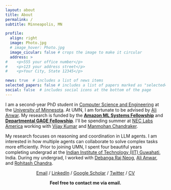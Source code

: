 ```yaml
---
layout: about
title: About
permalink: /
subtitle: Minneapolis, MN

profile:
  align: right
  image: Photo.jpg
  # image_hover: Photo.jpg
  image_cicular: false # crops the image to make it circular
  address: >
#    <p>555 your office number</p>
#    <p>123 your address street</p>
#    <p>Your City, State 12345</p>

news: true  # includes a list of news items
selected_papers: false # includes a list of papers marked as "selected={true}"
social: false  # includes social icons at the bottom of the page
---
```

I am a second-year PhD student in [Computer Science and Engineering](https://cse.umn.edu/cs) at the [University of Minnesota](https://twin-cities.umn.edu/). At UMN, I am fortunate to be advised by [Ali Anwar](https://chalianwar.github.io/). My research is funded by the [**Amazon ML Systems Fellowship**](https://cse.umn.edu/cs/news/four-cse-students-earn-amazon-fellowship) and [**Departmental GAGE Fellowship**](https://azalahmadkhan.github.io). I'll be spending summer at [NEC Labs America](https://www.nec-labs.com/) working with [Vijay Kumar](https://vijaykbg.github.io/) and [Manmohan Chandraker](https://www.nec-labs.com/research/media-analytics/people/manmohan-chandraker/).

My research focuses on reasoning and coordination in LLM agents. I am interested in how multiple agents can collaborate to solve complex tasks more efficiently. Prior to joining UMN, I spent four beautiful years completing undergrad at the [Indian Institute of Technology (IIT) Guwahati](https://www.iitg.ac.in/), India. During my undergrad, I worked with [Debanga Raj Neog](https://debanga.github.io/), [Ali Anwar](https://chalianwar.github.io/), and [Rohitash Chandra](https://research.unsw.edu.au/people/dr-rohitash-chandra).

<p style="text-align: center;">
<a href="mailto:khan1069@umn.edu">Email</a> / <a href="https://www.linkedin.com/in/azal/">LinkedIn</a> / <a href="https://scholar.google.com/citations?hl=en&user=ih-DIDcAAAAJ">Google Scholar</a> / <a href="https://twitter.com/azalakhan">Twitter</a> / <a href="https://azalahmadkhan.github.io/assets/pdf/Azal_Resume.pdf">CV</a>  </p>
<p style="text-align: center;">
<strong>Feel free to contact me via email.</strong>
</p>